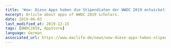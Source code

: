 ```yaml
---
title: 'Wow: Diese Apps haben die Stipendiaten der WWDC 2019 entwickelt'
excerpt: Article about apps of WWDC 2019 scholars.
date: 2019-06-03
last_modified_at: 2019-12-15
tags: [WWDC2019, AppStore]
language: German
associated_url: https://www.maclife.de/news/wow-diese-apps-haben-stipendiaten-wwdc-2019-entwickelt-mac-life-100113904.html
---
```

